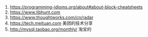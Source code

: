1. https://programming-idioms.org/about#about-block-cheatsheets
2. https://www.libhunt.com
3. https://www.thoughtworks.com/cn/radar
4. https://tech.meituan.com  美团的技术分享
5. http://mysql.taobao.org/monthly/  淘宝的